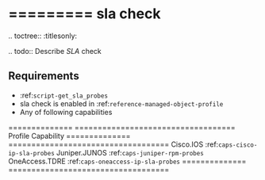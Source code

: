 

=========
sla check
=========

.. toctree::
    :titlesonly:

.. todo::
    Describe *SLA* check

Requirements
------------
* :ref:`script-get_sla_probes`
* sla check is enabled in :ref:`reference-managed-object-profile`
* Any of following capabilities

============== ===================================
Profile        Capability
============== ===================================
Cisco.IOS      :ref:`caps-cisco-ip-sla-probes`
Juniper.JUNOS  :ref:`caps-juniper-rpm-probes`
OneAccess.TDRE :ref:`caps-oneaccess-ip-sla-probes`
============== ===================================
